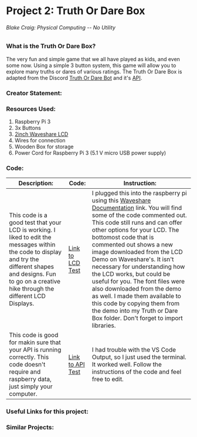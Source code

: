 # **Project 2: Truth Or Dare Box**
###### Blake Craig: Physical Computing -- No Utility

### What is the Truth Or Dare Box?
  The very fun and simple game that we all have played as kids, and even some now. Using a simple 3 button system, this game will allow you to explore many truths or dares of various ratings. The Truth Or Dare Box is adapted from the Discord [Truth Or Dare Bot](https://discord.gg/truth-or-dare-community-721108820339851285) and it's [API](https://docs.truthordarebot.xyz/api-docs).

### Creator Statement:

### Resources Used:
1. Raspberry Pi 3
2. 3x Buttons
3. [2inch Waveshare LCD](https://www.amazon.com/2inch-IPS-LCD-Display-Module/dp/B082GFTZQD/ref=pd_ci_mcx_mh_mcx_views_0?pd_rd_w=WMFdL&content-id=amzn1.sym.1bcf206d-941a-4dd9-9560-bdaa3c824953&pf_rd_p=1bcf206d-941a-4dd9-9560-bdaa3c824953&pf_rd_r=KBBJ564QD1HR9P4DB2SV&pd_rd_wg=laHxs&pd_rd_r=6621cfda-114c-49d1-8ca7-f7b7649c0e4d&pd_rd_i=B082GFTZQD&th=1)
4. Wires for connection
5. Wooden Box for storage
6. Power Cord for Raspberry Pi 3 (5.1 V micro USB power supply)

### Code:
 Description: | Code: | Instruction:
 --- | --- | --- 
 This code is a good test that your LCD is working. I liked to edit the messages within the code to display and try the different shapes and designs. Fun to go on a creative hike through the different LCD Displays. | [Link to LCD Test](https://github.com/blakecraig25/Truth-or-Dare-Box/blob/main/2inch_LCD_test.py) | I plugged this into the raspberry pi using this [Waveshare Documentation](https://www.waveshare.com/wiki/2inch_LCD_Module) link. You will find some of the code commented out. This code still runs and can offer other options for your LCD. The bottomost code that is commented out shows a new image downloaded from the LCD Demo on Waveshare's. It isn't necessary for understanding how the LCD works, but could be useful for you. The font files were also downloaded from the demo as well. I made them available to this code by copying them from the demo into my Truth or Dare Box folder. Don't forget to import libraries.
 This code is good for makin sure that your API is running correctly. This code doesn't require and raspberry data, just simply your computer. | [Link to API Test](https://github.com/blakecraig25/Truth-or-Dare-Box/blob/main/ToD.py) | I had trouble with the VS Code Output, so I just used the terminal. It worked well. Follow the instructions of the code and feel free to edit.
 
### Useful Links for this project:

### Similar Projects:
